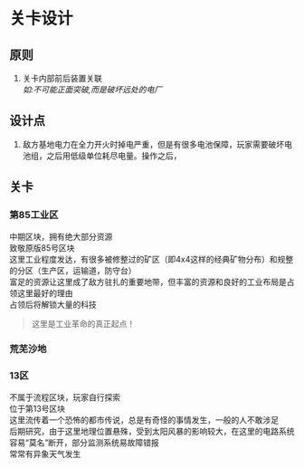 # 关卡设计
## 原则
1. 关卡内部前后装置关联  
_如:不可能正面突破,而是破坏远处的电厂_
## 设计点  
1. 敌方基地电力在全力开火时掉电严重，但是有很多电池保障，玩家需要破坏电池组，之后用低级单位耗尽电量。操作之后，
## 关卡
### 第85工业区
中期区块，拥有绝大部分资源  
致敬原版85号区块  
这里工业程度发达，有很多被修整过的矿区（即4x4这样的经典矿物分布）和规整的分区（生产区，运输道，防守台）  
富足的资源让这里成了敌方驻扎的重要地带，但丰富的资源和良好的工业布局是占领这里最好的理由  
占领后将解锁大量的科技
>这里是工业革命的真正起点！
### 荒芜沙地
### 13区
不属于流程区块，玩家自行探索  
位于第13号区块  
这里流传着一个恐怖的都市传说，总是有奇怪的事情发生，一般的人不敢涉足  
后期研究，由于这里地理位置悬殊，受到太阳风暴的影响较大，在这里的电路系统容易“莫名”断开，部分监测系统易故障错报  
常常有异象天气发生
